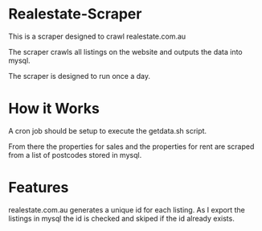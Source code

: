 Realestate-Scraper
==================

This is a scraper designed to crawl realestate.com.au

The scraper crawls all listings on the website and outputs the data into mysql.

The scraper is designed to run once a day.



How it Works
==================

A cron job should be setup to execute the getdata.sh script.

From there the properties for sales and the properties for rent are scraped from a list of postcodes stored in mysql.

Features
==================

realestate.com.au generates a unique id for each listing. As I export the listings in mysql the id is checked and skiped if the id already exists.


